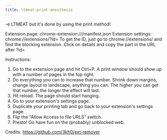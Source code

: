 ```yaml
---
title: ltmeat-print-anesthesia
---
```


-e 
LTMEAT but it's done by using the print method!

Extension page: chrome-extension://<extensionidhere>/manifest.json
Extension settings: chrome://extensions/?id=<extensionidhere>
To get the ID, just go to chrome://extensions/ and find the blocking extension. 
Click on details and copy the part in the URL after ?id=

Instructions:
1. Go to the extension page and hit Ctrl+P. A print window should show up with a number of pages in the top right.
2. Do everything you can to increase that number. Shrink down margins, change layout to landscape, anything you can.
The higher you can get that number, the longer the effect will last. 
3. Hit reload. The page should start hanging.
4. Go to your extension's settings page.
5. Duplicate your printing tab and go back to your extension's settings page.
6. Flip the "Allow Access to file URLS" switch.
7. Presto! Go have fun on the (probably) unblocked web.

Credits:
https://github.com/3kh0/ext-remover
